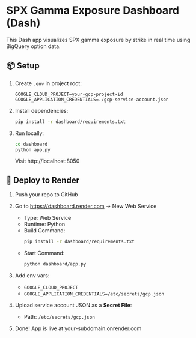 # SPX Gamma Exposure Dashboard (Dash)

This Dash app visualizes SPX gamma exposure by strike in real time using BigQuery option data.

## 📦 Setup

1. Create `.env` in project root:
   ```env
   GOOGLE_CLOUD_PROJECT=your-gcp-project-id
   GOOGLE_APPLICATION_CREDENTIALS=./gcp-service-account.json
   ```

2. Install dependencies:
   ```bash
   pip install -r dashboard/requirements.txt
   ```

3. Run locally:
   ```bash
   cd dashboard
   python app.py
   ```
   Visit http://localhost:8050

## 🚀 Deploy to Render

1. Push your repo to GitHub

2. Go to https://dashboard.render.com → New Web Service
   - Type: Web Service
   - Runtime: Python
   - Build Command:
     ```bash
     pip install -r dashboard/requirements.txt
     ```
   - Start Command:
     ```bash
     python dashboard/app.py
     ```

3. Add env vars:
   - `GOOGLE_CLOUD_PROJECT`
   - `GOOGLE_APPLICATION_CREDENTIALS=/etc/secrets/gcp.json`

4. Upload service account JSON as a **Secret File**:
   - Path: `/etc/secrets/gcp.json`

5. Done! App is live at your-subdomain.onrender.com